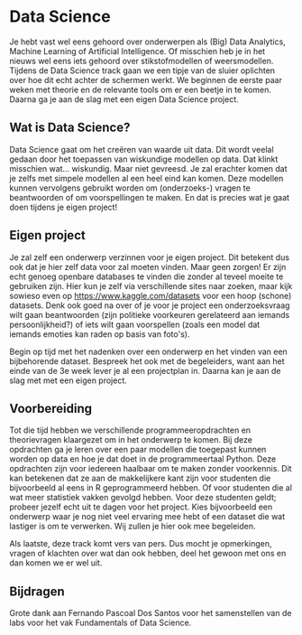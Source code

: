 # Data Science

Je hebt vast wel eens gehoord over onderwerpen als (Big) Data Analytics, Machine Learning of Artificial Intelligence. Of misschien heb je in het nieuws wel eens iets gehoord over stikstofmodellen of weersmodellen. Tijdens de Data Science track gaan we een tipje van de sluier oplichten over hoe dit echt achter de schermen werkt. We beginnen de eerste paar weken met theorie en de relevante tools om er een beetje in te komen. Daarna ga je aan de slag met een eigen Data Science project.

## Wat is Data Science?

Data Science gaat om het creëren van waarde uit data. Dit wordt veelal gedaan door het toepassen van wiskundige modellen op data. Dat klinkt misschien wat... wiskundig. Maar niet gevreesd. Je zal erachter komen dat je zelfs met simpele modellen al een heel eind kan komen. Deze modellen kunnen vervolgens gebruikt worden om (onderzoeks-) vragen te beantwoorden of om voorspellingen te maken. En dat is precies wat je gaat doen tijdens je eigen project!

## Eigen project

Je zal zelf een onderwerp verzinnen voor je eigen project. Dit betekent dus ook dat je hier zelf data voor zal moeten vinden. Maar geen zorgen! Er zijn echt genoeg openbare databases te vinden die zonder al teveel moeite te gebruiken zijn. Hier kun je zelf via verschillende sites naar zoeken, maar kijk sowieso even op https://www.kaggle.com/datasets voor een hoop (schone) datasets. Denk ook goed na over of je voor je project een onderzoeksvraag wilt gaan beantwoorden (zijn politieke voorkeuren gerelateerd aan iemands persoonlijkheid?) of iets wilt gaan voorspellen (zoals een model dat iemands emoties kan raden op basis van foto's).

Begin op tijd met het nadenken over een onderwerp en het vinden van een bijbehorende dataset. Bespreek het ook met de begeleiders, want aan het einde van de 3e week lever je al een projectplan in. Daarna kan je aan de slag met met een eigen project.

## Voorbereiding

Tot die tijd hebben we verschillende programmeeropdrachten en theorievragen klaargezet om in het onderwerp te komen. Bij deze opdrachten ga je leren over een paar modellen die toegepast kunnen worden op data en hoe je dat doet in de programmeertaal Python. Deze opdrachten zijn voor iedereen haalbaar om te maken zonder voorkennis. Dit kan betekenen dat ze aan de makkelijkere kant zijn voor studenten die bijvoorbeeld al eens in R geprogrammeerd hebben. Of voor studenten die al wat meer statistiek vakken gevolgd hebben. Voor deze studenten geldt; probeer jezelf echt uit te dagen voor het project. Kies bijvoorbeeld een onderwerp waar je nog niet veel ervaring mee hebt of een dataset die wat lastiger is om te verwerken. Wij zullen je hier ook mee begeleiden.

Als laatste, deze track komt vers van pers. Dus mocht je opmerkingen, vragen of klachten over wat dan ook hebben, deel het gewoon met ons en dan komen we er wel uit.

## Bijdragen

Grote dank aan Fernando Pascoal Dos Santos voor het samenstellen van de labs voor het vak Fundamentals of Data Science.
